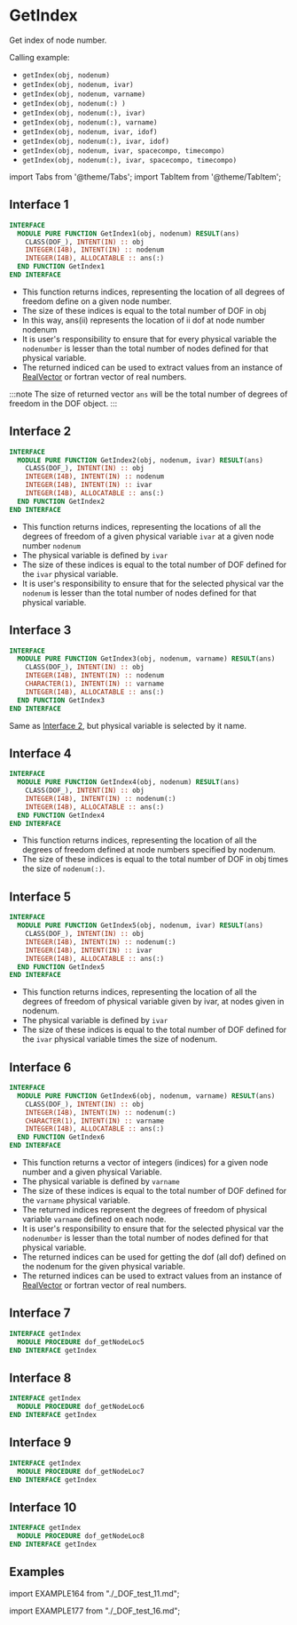 # GetIndex

Get index of node number.

Calling example:

- `getIndex(obj, nodenum)`
- `getIndex(obj, nodenum, ivar)`
- `getIndex(obj, nodenum, varname)`
- `getIndex(obj, nodenum(:) )`
- `getIndex(obj, nodenum(:), ivar)`
- `getIndex(obj, nodenum(:), varname)`
- `getIndex(obj, nodenum, ivar, idof)`
- `getIndex(obj, nodenum(:), ivar, idof)`
- `getIndex(obj, nodenum, ivar, spacecompo, timecompo)`
- `getIndex(obj, nodenum(:), ivar, spacecompo, timecompo)`

import Tabs from '@theme/Tabs';
import TabItem from '@theme/TabItem';

## Interface 1

```fortran
INTERFACE
  MODULE PURE FUNCTION GetIndex1(obj, nodenum) RESULT(ans)
    CLASS(DOF_), INTENT(IN) :: obj
    INTEGER(I4B), INTENT(IN) :: nodenum
    INTEGER(I4B), ALLOCATABLE :: ans(:)
  END FUNCTION GetIndex1
END INTERFACE
```

- This function returns indices, representing the location of all degrees of freedom define on a given node number.
- The size of these indices is equal to the total number of DOF in obj
- In this way, ans(ii) represents the location of ii dof at node number nodenum
- It is user's responsibility to ensure that for every physical variable the `nodenumber` is lesser than the total number of nodes defined for that physical variable.
- The returned indiced can be used to extract values from an instance of
[RealVector](../RealVector/RealVector_.md) or fortran vector of real numbers.

:::note
The size of returned vector `ans` will be the total number of degrees of freedom in the DOF object.
:::

## Interface 2

```fortran
INTERFACE
  MODULE PURE FUNCTION GetIndex2(obj, nodenum, ivar) RESULT(ans)
    CLASS(DOF_), INTENT(IN) :: obj
    INTEGER(I4B), INTENT(IN) :: nodenum
    INTEGER(I4B), INTENT(IN) :: ivar
    INTEGER(I4B), ALLOCATABLE :: ans(:)
  END FUNCTION GetIndex2
END INTERFACE
```

- This function returns indices, representing the locations of all the degrees of freedom of a given physical variable `ivar` at a given node number `nodenum`
- The physical variable is defined by `ivar`
- The size of these indices is equal to the total number of DOF defined for the `ivar` physical variable.
- It is user's responsibility to ensure that for the selected physical var the `nodenum` is lesser than the total number of nodes defined for that physical variable.

## Interface 3

```fortran
INTERFACE
  MODULE PURE FUNCTION GetIndex3(obj, nodenum, varname) RESULT(ans)
    CLASS(DOF_), INTENT(IN) :: obj
    INTEGER(I4B), INTENT(IN) :: nodenum
    CHARACTER(1), INTENT(IN) :: varname
    INTEGER(I4B), ALLOCATABLE :: ans(:)
  END FUNCTION GetIndex3
END INTERFACE
```

Same as [Interface 2](#interface-2), but physical variable is selected by it name.

## Interface 4

```fortran
INTERFACE
  MODULE PURE FUNCTION GetIndex4(obj, nodenum) RESULT(ans)
    CLASS(DOF_), INTENT(IN) :: obj
    INTEGER(I4B), INTENT(IN) :: nodenum(:)
    INTEGER(I4B), ALLOCATABLE :: ans(:)
  END FUNCTION GetIndex4
END INTERFACE
```

- This function returns indices, representing the location of all the degrees of freedom defined at node numbers specified by nodenum.
- The size of these indices is equal to the total number of DOF in obj times the size of `nodenum(:)`.

## Interface 5

```fortran
INTERFACE
  MODULE PURE FUNCTION GetIndex5(obj, nodenum, ivar) RESULT(ans)
    CLASS(DOF_), INTENT(IN) :: obj
    INTEGER(I4B), INTENT(IN) :: nodenum(:)
    INTEGER(I4B), INTENT(IN) :: ivar
    INTEGER(I4B), ALLOCATABLE :: ans(:)
  END FUNCTION GetIndex5
END INTERFACE
```

- This function returns indices, representing the location of all the degrees of freedom of physical variable given by ivar, at nodes given in nodenum.
- The physical variable is defined by `ivar`
- The size of these indices is equal to the total number of DOF defined for the `ivar` physical variable times the size of nodenum.

## Interface 6

```fortran
INTERFACE
  MODULE PURE FUNCTION GetIndex6(obj, nodenum, varname) RESULT(ans)
    CLASS(DOF_), INTENT(IN) :: obj
    INTEGER(I4B), INTENT(IN) :: nodenum(:)
    CHARACTER(1), INTENT(IN) :: varname
    INTEGER(I4B), ALLOCATABLE :: ans(:)
  END FUNCTION GetIndex6
END INTERFACE
```

- This function returns a vector of integers (indices) for a given node number and a given physical Variable.
- The physical variable is defined by `varname`
- The size of these indices is equal to the total number of DOF defined for the `varname` physical variable.
- The returned indices represent the degrees of freedom of physical variable `varname` defined on each node.
- It is user's responsibility to ensure that for the selected physical var the `nodenumber` is lesser than the total number of nodes defined for that physical variable.
- The returned indices can be used for getting the dof (all dof) defined on the nodenum for the given physical variable.
- The returned indices can be used to extract values from an instance of [RealVector](../RealVector/RealVector_.md) or fortran vector of real numbers.

## Interface 7

```fortran
INTERFACE getIndex
  MODULE PROCEDURE dof_getNodeLoc5
END INTERFACE getIndex
```

## Interface 8

```fortran
INTERFACE getIndex
  MODULE PROCEDURE dof_getNodeLoc6
END INTERFACE getIndex
```

## Interface 9

```fortran
INTERFACE getIndex
  MODULE PROCEDURE dof_getNodeLoc7
END INTERFACE getIndex
```

## Interface 10

```fortran
INTERFACE getIndex
  MODULE PROCEDURE dof_getNodeLoc8
END INTERFACE getIndex
```

## Examples

<Tabs>

<TabItem value="example1" label="️܀ Example 1">

import EXAMPLE164 from "./_DOF_test_11.md";

<EXAMPLE164 />

</TabItem>

<TabItem value="example2" label="️܀ Example 2">

import EXAMPLE177 from "./_DOF_test_16.md";

<EXAMPLE177 />

</TabItem>

<TabItem value="close" label="↢ " default>

</TabItem>
</Tabs>
